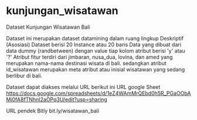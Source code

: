# kunjungan_wisatawan
Dataset Kunjungan Wisatawan Bali

Dataset ini merupakan dataset datamining dalam ruang lingkup Deskriptif (Asosiasi)
Dataset berisi 20 Instance atau 20 baris 
Data yang dibuat dari data dummy (randbetween) dengan value tiap kolom atribut berisi 'y' atau '?'
Atribut fitur terdiri dari jimbaran,	nusa_dua,	lovina,	dan amed yang merupakan nama-nama destinasi wisata di bali.
sedangkan atribut id_wisatawan merupakan meta atribut atau inisial wisatawan yang sedang berlibur di bali.

Dataset dapat diakses melalui URL berikut ini
URL google Sheet
https://docs.google.com/spreadsheets/d/1eZ4WAmMrQEbd0h5R_PGaOObAMi0fA8fTNhnI2aOPq3U/edit?usp=sharing

URL pendek Bitly
bit.ly/wisatawan_bali
